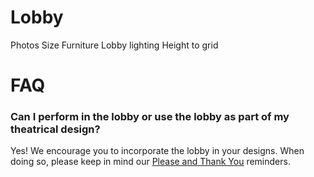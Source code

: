 # Lobby

Photos
Size
Furniture
Lobby lighting
Height to grid

# FAQ

### Can I perform in the lobby or use the lobby as part of my theatrical design?

Yes! We encourage you to incorporate the lobby in your designs. When doing so, please keep in mind our [Please and Thank You](../readme.md#please-and-thank-you) reminders.
